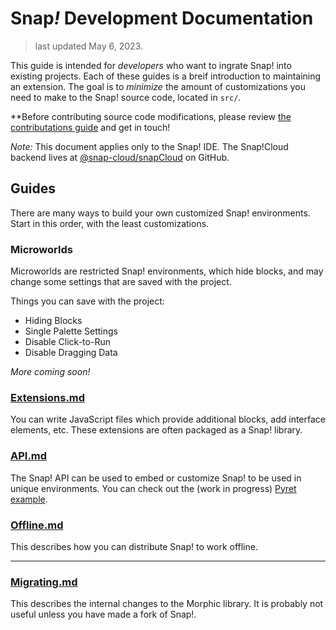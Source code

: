 # Snap<em>!</em> Development Documentation
> last updated May 6, 2023.

This guide is intended for _developers_ who want to ingrate Snap! into existing projects. Each of these guides is a breif introduction to maintaining an extension. The goal is to _minimize_ the amount of customizations you need to make to the Snap! source code, located in `src/`.

**Before contributing source code modifications, please review [the contributations guide](./CONTRIBUTING.md) and get in touch!

_Note:_ This document applies only to the Snap! IDE. The Snap!Cloud backend lives at [@snap-cloud/snapCloud](https://github.com/snap-cloud/snapCloud) on GitHub.

## Guides

There are many ways to build your own customized Snap! environments. Start in this order, with the least customizations.

### Microworlds

Microworlds are restricted Snap! environments, which hide blocks, and may change some settings that are saved with the project.

Things you can save with the project:

* Hiding Blocks
* Single Palette Settings
* Disable Click-to-Run
* Disable Dragging Data

_More coming soon!_

### [Extensions.md](./Extensions.md)

You can write JavaScript files which provide additional blocks, add interface elements, etc. These extensions are often packaged as a Snap! library.

### [API.md](./API.md)

The Snap! API can be used to embed or customize Snap! to be used in unique environments. You can check out the (work in progress) [Pyret example](../pyret/inline.html).

### [Offline.md](./Offline.md)

This describes how you can distribute Snap! to work offline.

---

### [Migrating.md](./Migrating.md)

This describes the internal changes to the Morphic library. It is probably not useful unless you have made a fork of Snap!.
